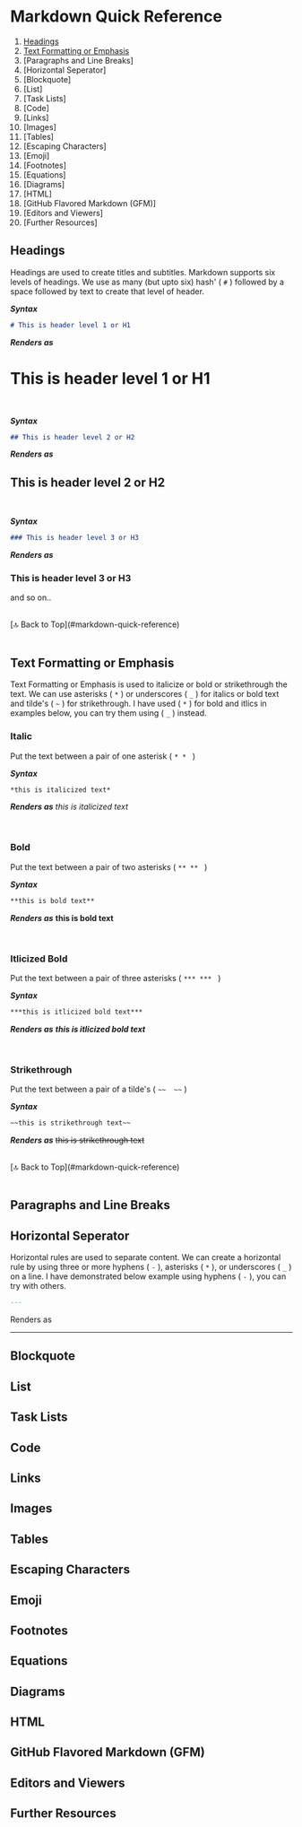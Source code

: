 # Markdown Quick Reference

1. [Headings](#headings)
2. [Text Formatting or Emphasis](#text-formatting-or-emphasis)
3. [Paragraphs and Line Breaks]
4. [Horizontal Seperator]
5. [Blockquote]
6. [List]
7. [Task Lists] 
8. [Code] 
9. [Links]
10. [Images]
11. [Tables]
12. [Escaping Characters]
13. [Emoji]
14. [Footnotes]
15. [Equations]
16. [Diagrams]
17. [HTML]
18. [GitHub Flavored Markdown (GFM)]
19. [Editors and Viewers]
20. [Further Resources]


## Headings

Headings are used to create titles and subtitles. Markdown supports six levels of headings. We use as many (but upto six) hash' ( `#` ) followed by a space followed by text to create that level of header.

***Syntax***
```md
# This is header level 1 or H1
```

***Renders as***
# This is header level 1 or H1

<br>

***Syntax***
```md
## This is header level 2 or H2
```

***Renders as***
## This is header level 2 or H2

<br>

***Syntax***
```md
### This is header level 3 or H3
```

***Renders as***
### This is header level 3 or H3

and so on..

<br>
[🔝 Back to Top](#markdown-quick-reference)
<br><br>

## Text Formatting or Emphasis

Text Formatting or Emphasis is used to italicize or bold or strikethrough the text. We can use asterisks ( `*` ) or underscores ( `_` ) for italics or bold text and tilde's ( `~` ) for strikethrough. I have used ( `*` ) for bold and itlics in examples below, you can try them using ( `_` ) instead.

### Italic 
Put the text between a pair of one asterisk ( `* * ` )

***Syntax***
```md
*this is italicized text*
```

***Renders as***
*this is italicized text*

<br>

### Bold
Put the text between a pair of two asterisks ( `** ** ` )

***Syntax***
```md
**this is bold text**
```

***Renders as***
**this is bold text**

<br>

### Itlicized Bold
Put the text between a pair of three asterisks ( `*** *** ` )

***Syntax***
```md
***this is itlicized bold text***
```

***Renders as***
***this is itlicized bold text***

<br>

### Strikethrough 
Put the text between a pair of a tilde's ( `~~  ~~` )

***Syntax***
```md
~~this is strikethrough text~~
```

***Renders as***
~~this is strikethrough text~~


<br>
[🔝 Back to Top](#markdown-quick-reference)
<br><br>

## Paragraphs and Line Breaks











## Horizontal Seperator

Horizontal rules are used to separate content. We can create a horizontal rule by using three or more hyphens ( `-` ), asterisks ( `*` ), or underscores ( `_` ) on a line. I have demonstrated below example using hyphens ( `-` ), you can try with others.

```md
---
```


Renders as 

----


## Blockquote
## List
## Task Lists
## Code
## Links
## Images
## Tables
## Escaping Characters
## Emoji
## Footnotes
## Equations
## Diagrams
## HTML
## GitHub Flavored Markdown (GFM)
## Editors and Viewers
## Further Resources


